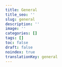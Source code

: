 ```yaml
---
title: General
title_seo: ''
slug: general
description: ''
image: ''
categories: []
tags: []
toc: false
draft: false
noindex: true
translationKey: general
---
```


